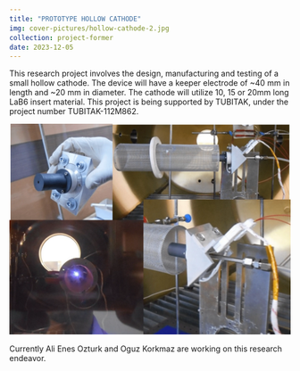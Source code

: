 ```yaml
---
title: "PROTOTYPE HOLLOW CATHODE"
img: cover-pictures/hollow-cathode-2.jpg
collection: project-former
date: 2023-12-05
---
```

This research project involves the design, manufacturing and testing of a small hollow cathode. The device will have a keeper electrode of ~40 mm in length and ~20 mm in diameter. The cathode will utilize 10, 15 or 20mm long LaB6 insert material. This project is being supported by TUBITAK, under the project number TUBITAK-112M862.

<center>
<img src="/images/projects-former/prototype-hollow-cathode.webp" alt="Electric Potential" style="width=95.0%;"/>
</center>

Currently Ali Enes Ozturk and Oguz Korkmaz are working on this research endeavor.